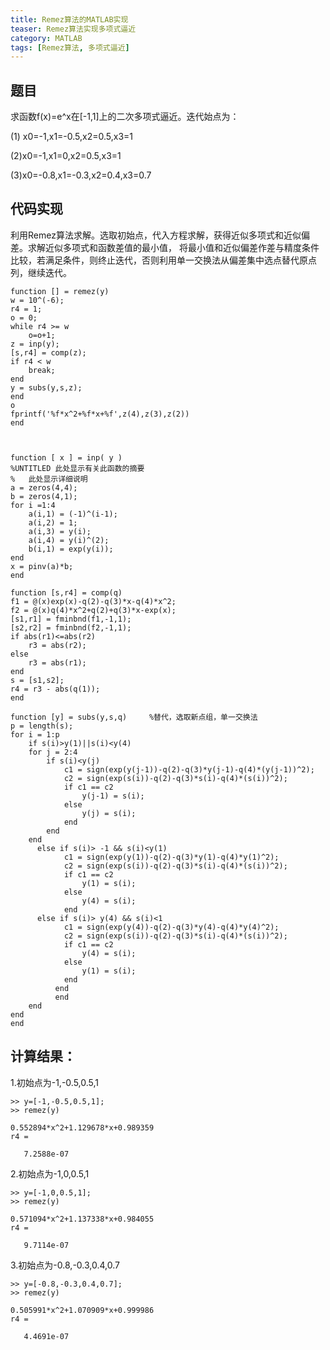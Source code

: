 ```yaml
---
title: Remez算法的MATLAB实现
teaser: Remez算法实现多项式逼近
category: MATLAB
tags: [Remez算法, 多项式逼近]
---
```


## 题目

求函数f(x)=e^x在[-1,1]上的二次多项式逼近。迭代始点为：

(1) x0=-1,x1=-0.5,x2=0.5,x3=1

(2)x0=-1,x1=0,x2=0.5,x3=1

(3)x0=-0.8,x1=-0.3,x2=0.4,x3=0.7

## 代码实现

利用Remez算法求解。选取初始点，代入方程求解，获得近似多项式和近似偏差。求解近似多项式和函数差值的最小值，
将最小值和近似偏差作差与精度条件比较，若满足条件，则终止迭代，否则利用单一交换法从偏差集中选点替代原点列，继续迭代。
```
function [] = remez(y)
w = 10^(-6);
r4 = 1;
o = 0;
while r4 >= w
    o=o+1;
z = inp(y);
[s,r4] = comp(z);
if r4 < w
    break;
end
y = subs(y,s,z);
end
o
fprintf('%f*x^2+%f*x+%f',z(4),z(3),z(2))
end
 
 
 
function [ x ] = inp( y )
%UNTITLED 此处显示有关此函数的摘要
%   此处显示详细说明
a = zeros(4,4);
b = zeros(4,1);
for i =1:4
    a(i,1) = (-1)^(i-1);
    a(i,2) = 1;
    a(i,3) = y(i);
    a(i,4) = y(i)^(2);
    b(i,1) = exp(y(i));
end
x = pinv(a)*b;
end
 
function [s,r4] = comp(q)
f1 = @(x)exp(x)-q(2)-q(3)*x-q(4)*x^2;
f2 = @(x)q(4)*x^2+q(2)+q(3)*x-exp(x);
[s1,r1] = fminbnd(f1,-1,1);
[s2,r2] = fminbnd(f2,-1,1);
if abs(r1)<=abs(r2)
    r3 = abs(r2);
else
    r3 = abs(r1);
end
s = [s1,s2];
r4 = r3 - abs(q(1));
end
 
function [y] = subs(y,s,q)     %替代，选取新点组，单一交换法
p = length(s);
for i = 1:p
    if s(i)>y(1)||s(i)<y(4)
    for j = 2:4
        if s(i)<y(j)
            c1 = sign(exp(y(j-1))-q(2)-q(3)*y(j-1)-q(4)*(y(j-1))^2);
            c2 = sign(exp(s(i))-q(2)-q(3)*s(i)-q(4)*(s(i))^2);
            if c1 == c2
                y(j-1) = s(i);
            else
                y(j) = s(i);
            end
        end
    end
      else if s(i)> -1 && s(i)<y(1)
            c1 = sign(exp(y(1))-q(2)-q(3)*y(1)-q(4)*y(1)^2);
            c2 = sign(exp(s(i))-q(2)-q(3)*s(i)-q(4)*(s(i))^2);
            if c1 == c2
                y(1) = s(i);
            else
                y(4) = s(i);
            end       
      else if s(i)> y(4) && s(i)<1
            c1 = sign(exp(y(4))-q(2)-q(3)*y(4)-q(4)*y(4)^2);
            c2 = sign(exp(s(i))-q(2)-q(3)*s(i)-q(4)*(s(i))^2);
            if c1 == c2
                y(4) = s(i);
            else
                y(1) = s(i);
            end       
          end 
          end
    end
end
end
```

## 计算结果：

1.初始点为-1,-0.5,0.5,1
```
>> y=[-1,-0.5,0.5,1];
>> remez(y)

0.552894*x^2+1.129678*x+0.989359
r4 =

   7.2588e-07
```

2.初始点为-1,0,0.5,1
```
>> y=[-1,0,0.5,1];
>> remez(y)

0.571094*x^2+1.137338*x+0.984055
r4 =

   9.7114e-07
```

3.初始点为-0.8,-0.3,0.4,0.7
```
>> y=[-0.8,-0.3,0.4,0.7];
>> remez(y)

0.505991*x^2+1.070909*x+0.999986
r4 =

   4.4691e-07
```
